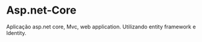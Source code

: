 # Asp.net-Core
Aplicação asp.net core, Mvc, web application. Utilizando entity framework e Identity.
